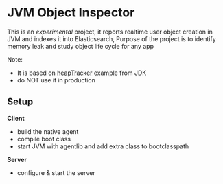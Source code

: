 # JVM Object Inspector

This is an *experimental* project, it reports realtime user object creation in JVM and indexes it into Elasticsearch, Purpose of the project is to identify memory leak and study object life cycle for any app

Note: 

 - It is based on [heapTracker](http://hg.openjdk.java.net/jdk8/jdk8/jdk/file/687fd7c7986d/src/share/demo/jvmti/heapTracker/heapTracker.c) example from JDK 
 - do NOT use it in production


## Setup

**Client**

 - build the native agent
 - compile boot class
 - start JVM with agentlib and add extra class to bootclasspath 
 
**Server**

 - configure & start the server
